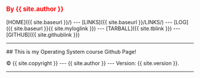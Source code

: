 ---
---
<span style="color:red; font-weight:bold; font-size:larger;">By {{ site.author }}</span>
<br><br>
[HOME]({{ site.baseurl }}/) ---
[LINKS]({{ site.baseurl }}/LINKS/) ---
[LOG]({{ site.baseurl }}{{ site.myloglink }}) ---
[TARBALL]({{ site.tblink }}) ---
[GITHUB]({{ site.githublink }})
<br>
<hr>
## This is my Operating System course Github Page!
<br>

&copy; {{ site.copyright }} --- {{ site.author }} --- Version: {{ site.version }}.
<hr>
<br>
